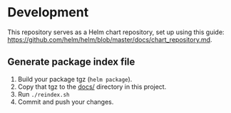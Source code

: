 # Development

This repository serves as a Helm chart repository, set up using this guide:
https://github.com/helm/helm/blob/master/docs/chart_repository.md.

## Generate package index file

1. Build your package tgz (`helm package`).
2. Copy that tgz to the [docs/](docs/) directory in this project.
3. Run `./reindex.sh`
4. Commit and push your changes.
